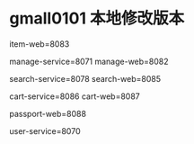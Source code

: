 # gmall0101 本地修改版本

item-web=8083

manage-service=8071
manage-web=8082

search-service=8078
search-web=8085

cart-service=8086
cart-web=8087

passport-web=8088

user-service=8070